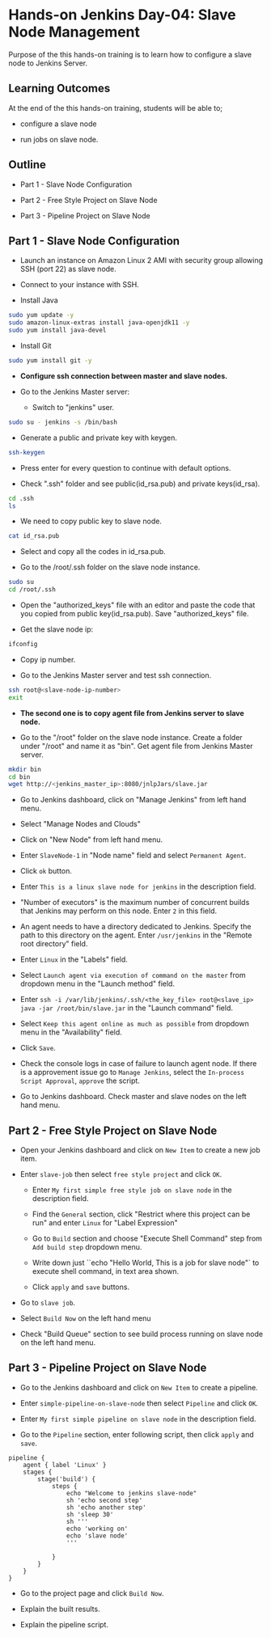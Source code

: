# Hands-on Jenkins Day-04: Slave Node Management

Purpose of the this hands-on training is to learn how to configure a slave node to Jenkins Server. 

## Learning Outcomes

At the end of the this hands-on training, students will be able to;

- configure a slave node

- run jobs on slave node.

## Outline

- Part 1 - Slave Node Configuration

- Part 2 - Free Style Project on Slave Node

- Part 3 - Pipeline Project on Slave Node


## Part 1 - Slave Node Configuration

- Launch an instance on Amazon Linux 2 AMI with security group allowing SSH (port 22) as slave node.

- Connect to your instance with SSH.

- Install Java
  
```bash
sudo yum update -y
sudo amazon-linux-extras install java-openjdk11 -y
sudo yum install java-devel 
```

- Install Git
  
```bash
sudo yum install git -y
```

- **Configure ssh connection between master and slave nodes.**

- Go to the Jenkins Master server: 
  - Switch to "jenkins" user.

```bash
sudo su - jenkins -s /bin/bash
```

  - Generate a public and private key with keygen.

```bash
ssh-keygen
```
  - Press enter for every question to continue with default options. 

  - Check ".ssh" folder and see public(id_rsa.pub) and private keys(id_rsa). 

```bash
cd .ssh
ls
```
  - We need to copy public key to slave node.

```bash
cat id_rsa.pub
```
  - Select and copy all the codes in id_rsa.pub.

- Go to the /root/.ssh folder on the slave node instance.

```bash
sudo su
cd /root/.ssh
```

- Open the "authorized_keys" file with an editor and paste the code that you copied from public key(id_rsa.pub). Save "authorized_keys" file.

- Get the slave node ip:

```bash
ifconfig
```
- Copy ip number.

- Go to the Jenkins Master server and test ssh connection.

```bash
ssh root@<slave-node-ip-number>
exit
```

- **The second one is to copy agent file from Jenkins server to slave node.**

- Go to the "/root" folder on the slave node instance. Create a folder under "/root" and name it as "bin". Get agent file from Jenkins Master server.

```bash
mkdir bin
cd bin
wget http://<jenkins_master_ip>:8080/jnlpJars/slave.jar
```

- Go to Jenkins dashboard, click on "Manage Jenkins" from left hand menu.

- Select "Manage Nodes and Clouds"

- Click on "New Node" from left hand menu.

- Enter `SlaveNode-1` in "Node name" field and select `Permanent Agent`.

- Click `ok` button.

- Enter `This is a linux slave node for jenkins` in the description field.

- "Number of executors" is the maximum number of concurrent builds that Jenkins may perform on this node. Enter `2` in this field.

- An agent needs to have a directory dedicated to Jenkins. Specify the path to this directory on the agent. Enter `/usr/jenkins` in the "Remote root directory" field.

- Enter `Linux` in the "Labels" field.

- Select `Launch agent via execution of command on the master` from dropdown menu in the "Launch method" field.

- Enter `ssh -i /var/lib/jenkins/.ssh/<the_key_file> root@<slave_ip> java -jar /root/bin/slave.jar` in the "Launch command" field.

- Select `Keep this agent online as much as possible` from dropdown menu in the "Availability" field.

- Click `Save`.

- Check the console logs in case of failure to launch agent node. If there is a approvement issue go to `Manage Jenkins`,  select the `In-process Script Approval`, `approve` the script.

- Go to Jenkins dashboard. Check master and slave nodes on the left hand menu. 

## Part 2 - Free Style Project on Slave Node

- Open your Jenkins dashboard and click on `New Item` to create a new job item.

- Enter `slave-job` then select `free style project` and click `OK`.

  - Enter `My first simple free style job on slave node` in the description field.

  - Find the `General` section, click "Restrict where this project can be run" and enter `Linux` for "Label Expression"

  - Go to `Build` section and choose "Execute Shell Command" step from `Add build step` dropdown menu.

  - Write down just ``echo "Hello World, This is a job for slave node"` to execute shell command, in text area shown.

  - Click `apply` and `save`  buttons.

- Go to `slave job`.

- Select `Build Now` on the left hand menu

- Check "Build Queue" section to see build process running on slave node on the left hand menu. 

## Part 3 - Pipeline Project on Slave Node

- Go to the Jenkins dashboard and click on `New Item` to create a pipeline.

- Enter `simple-pipeline-on-slave-node` then select `Pipeline` and click `OK`.

- Enter `My first simple pipeline on slave node` in the description field.

- Go to the `Pipeline` section, enter following script, then click `apply` and `save`.

```text
pipeline {
    agent { label 'Linux' }
    stages {
        stage('build') {
            steps {
                echo "Welcome to jenkins slave-node"
                sh 'echo second step'
                sh 'echo another step'
                sh 'sleep 30'
                sh '''
                echo 'working on'
                echo 'slave node'
                '''
          
            }
        }
    }
}
```

- Go to the project page and click `Build Now`.

- Explain the built results.

- Explain the pipeline script.
